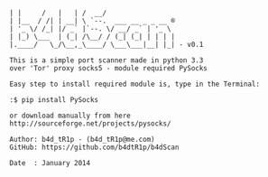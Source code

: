         
        
        
	| |     /   |   | /  __/
	| |__  / /| | __| \ `--.  ___ __ _ _ __ ®
	| '_ \/ /_| |/ _` |`--. \/ __/ _` | '_ \
	| |_) \___  | (_| /\__/ / (_| (_| | | | |
	|.____/   \_/\__,_\____/ \___\___|__| |_| - v0.1				
										
	This is a simple port scanner made in python 3.3
	over 'Tor' proxy socks5 - module required PySocks	

	Easy step to install required module is, type in the Terminal:
	
	:$ pip install PySocks 

	or download manually from here http://sourceforge.net/projects/pysocks/				
									
	Author: b4d_tR1p - (b4d_tR1p@me.com)
	GitHub: https://github.com/b4dtR1p/b4dScan
				
	Date  : January 2014	
